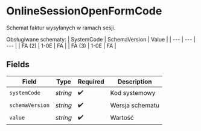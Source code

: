 # OnlineSessionOpenFormCode

Schemat faktur wysyłanych w ramach sesji.

Obsługiwane schematy:
| SystemCode | SchemaVersion | Value |
| --- | --- | --- |
| FA (2) | 1-0E | FA |
| FA (3) | 1-0E | FA |



## Fields

| Field              | Type               | Required           | Description        |
| ------------------ | ------------------ | ------------------ | ------------------ |
| `systemCode`       | *string*           | :heavy_check_mark: | Kod systemowy      |
| `schemaVersion`    | *string*           | :heavy_check_mark: | Wersja schematu    |
| `value`            | *string*           | :heavy_check_mark: | Wartość            |